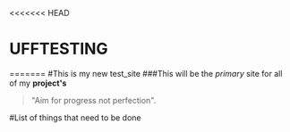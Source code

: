 <<<<<<< HEAD
# UFFTESTING
=======
#This is my new test_site
###This will be the _primary_ site for all of my **project's**
> "Aim for progress not perfection".

#List of things that need to be done
